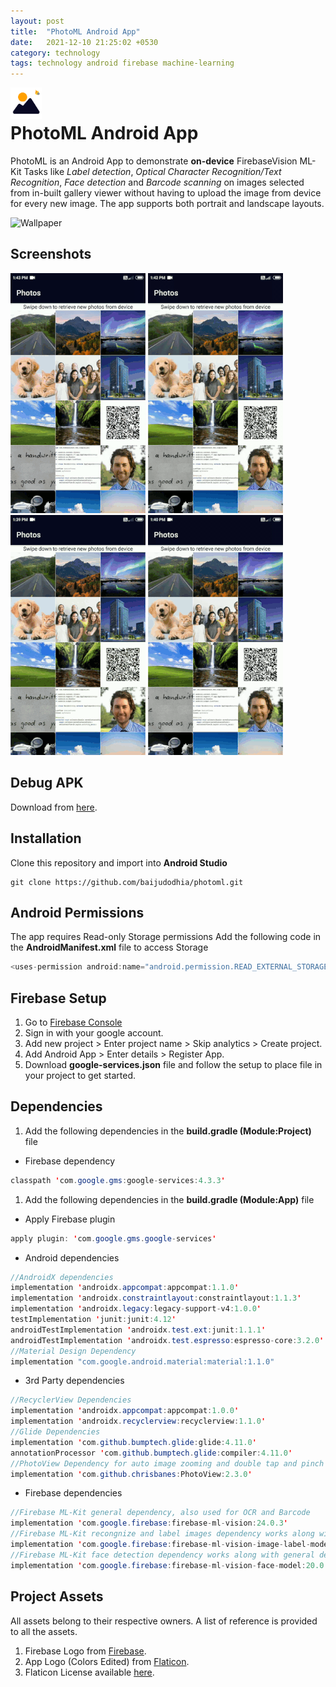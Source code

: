 ```yaml
---
layout: post
title:  "PhotoML Android App"
date:   2021-12-10 21:25:02 +0530
category: technology
tags: technology android firebase machine-learning
---
```

<img src="https://github.com/baijudodhia/photoml/blob/master/app/src/main/assets/photomllogoedited.png" align="left" width="50" style="margin-right:10px;">   

<br />

# PhotoML Android App  

PhotoML is an Android App to demonstrate **on-device** FirebaseVision ML-Kit Tasks like _Label detection_, _Optical Character Recognition/Text Recognition_, _Face detection_ and _Barcode scanning_ on images selected from in-built gallery viewer without having to upload the image from device for every new image. The app supports both portrait and landscape layouts.

![Wallpaper](https://source.unsplash.com/1600x900/?code)

## Screenshots
![Label Portrait](https://github.com/baijudodhia/photoml/blob/master/screenrecords/PortraitLabel.gif)
![OCR Portrait](https://github.com/baijudodhia/photoml/blob/master/screenrecords/PortraitOCR.gif)
![Face Portrait](https://github.com/baijudodhia/photoml/blob/master/screenrecords/PortraitFace.gif)
![Barcode Portrait](https://github.com/baijudodhia/photoml/blob/master/screenrecords/PortraitBarcode.gif)

## Debug APK
Download from [here](https://github.com/baijudodhia/photoml/blob/master/apk/photoml-debug-app.apk).

## Installation
Clone this repository and import into **Android Studio**
```shell
git clone https://github.com/baijudodhia/photoml.git
```

## Android Permissions

The app requires Read-only Storage permissions
Add the following code in the **AndroidManifest.xml** file to access Storage
```java
<uses-permission android:name="android.permission.READ_EXTERNAL_STORAGE" />
```

## Firebase Setup
1. Go to [Firebase Console](https://console.firebase.google.com)
2. Sign in with your google account.
3. Add new project > Enter project name > Skip analytics > Create project.
4. Add Android App > Enter details > Register App.
5. Download **google-services.json** file and follow the setup to place file in your project to get started.

## Dependencies

1. Add the following dependencies in the **build.gradle (Module:Project)** file
- Firebase dependency

```java
classpath 'com.google.gms:google-services:4.3.3'
```
1. Add the following dependencies in the **build.gradle (Module:App)** file
- Apply Firebase plugin

```java
apply plugin: 'com.google.gms.google-services'
```
- Android dependencies

```java
//AndroidX dependencies
implementation 'androidx.appcompat:appcompat:1.1.0'
implementation 'androidx.constraintlayout:constraintlayout:1.1.3'
implementation 'androidx.legacy:legacy-support-v4:1.0.0'
testImplementation 'junit:junit:4.12'
androidTestImplementation 'androidx.test.ext:junit:1.1.1'
androidTestImplementation 'androidx.test.espresso:espresso-core:3.2.0'
//Material Design Dependency
implementation "com.google.android.material:material:1.1.0"
```
- 3rd Party dependencies

```java
//RecyclerView Dependencies
implementation 'androidx.appcompat:appcompat:1.0.0'
implementation 'androidx.recyclerview:recyclerview:1.1.0'
//Glide Dependencies
implementation 'com.github.bumptech.glide:glide:4.11.0'
annotationProcessor 'com.github.bumptech.glide:compiler:4.11.0'
//PhotoView Dependency for auto image zooming and double tap and pinch zoom replacing ImageView
implementation 'com.github.chrisbanes:PhotoView:2.3.0'
```
- Firebase dependencies

```java
//Firebase ML-Kit general dependency, also used for OCR and Barcode
implementation 'com.google.firebase:firebase-ml-vision:24.0.3'
//Firebase ML-Kit recongnize and label images dependency works along with general dependency
implementation 'com.google.firebase:firebase-ml-vision-image-label-model:20.0.1'
//Firebase ML-Kit face detection dependency works along with general dependency
implementation 'com.google.firebase:firebase-ml-vision-face-model:20.0.1'
```

## Project Assets

All assets belong to their respective owners. A list of reference is provided to all the assets.

1. Firebase Logo from [Firebase](https://firebase.google.com/brand-guidelines).
2. App Logo (Colors Edited) from [Flaticon](https://www.flaticon.com/free-icon/gallery_758462?term=gallery&page=1&position=40).
3. Flaticon License available [here](https://github.com/baijudodhia/photoml/blob/master/app/src/main/assets/FlaticonLicense.pdf).
